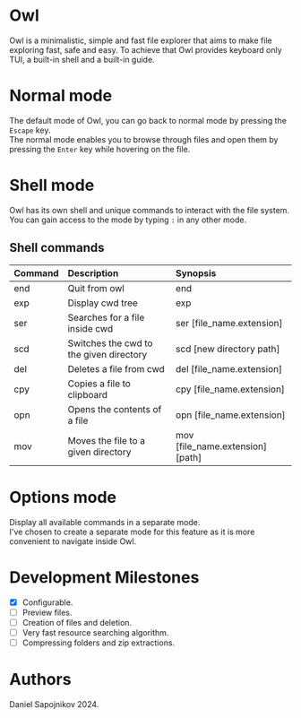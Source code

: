 # Owl
Owl is a minimalistic, simple and fast file explorer that aims to make file exploring fast, safe and easy.
To achieve that Owl provides keyboard only TUI, a built-in shell and a built-in guide.

# Normal mode
The default mode of Owl, you can go back to normal mode by pressing the ```Escape``` key.<br />
The normal mode enables you to browse through files and open them by pressing the ```Enter``` key while hovering on the file.

# Shell mode
Owl has its own shell and unique commands to interact with the file system. <br />
You can gain access to the mode by typing ```:``` in any other mode.

## Shell commands
| Command | Description                             | Synopsis                          |
|:--------|:----------------------------------------|:----------------------------------|
| end     | Quit from owl                           | end                               |
| exp     | Display cwd tree                        | exp                               |
| ser     | Searches for a file inside cwd          | ser [file_name.extension]         |
| scd     | Switches the cwd to the given directory | scd [new directory path]          |
| del     | Deletes a file from cwd                 | del [file_name.extension]         |
| cpy     | Copies a file to clipboard              | cpy [file_name.extension]         |
| opn     | Opens the contents of a file            | opn [file_name.extension]         |
| mov     | Moves the file to a given directory     | mov [file_name.extension] \[path] |

# Options mode
Display all available commands in a separate mode. <br />
I've chosen to create a separate mode for this feature as it is more convenient to navigate inside Owl.

# Development Milestones
- [x] Configurable.
- [ ] Preview files.
- [ ] Creation of files and deletion.
- [ ] Very fast resource searching algorithm.
- [ ] Compressing folders and zip extractions.

# Authors
Daniel Sapojnikov 2024.
